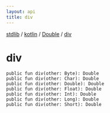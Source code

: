 ```yaml
---
layout: api
title: div
---
```

[stdlib](../../index.md) / [kotlin](../index.md) / [Double](index.md) / [div](div.md)

# div

```
public fun div(other: Byte): Double
public fun div(other: Char): Double
public fun div(other: Double): Double
public fun div(other: Float): Double
public fun div(other: Int): Double
public fun div(other: Long): Double
public fun div(other: Short): Double
```
